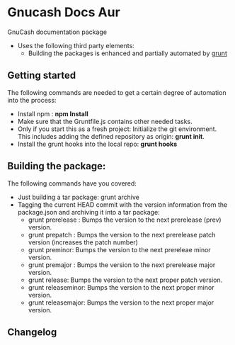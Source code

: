 # Gnucash Docs Aur

GnuCash documentation package

* Uses the following third party elements:
  * Building the packages is enhanced and partially automated by [grunt][]

## Getting started

The following commands are needed to get a certain degree of automation into
the process:

* Install npm : **npm Install**
* Make sure that the Gruntfile.js contains other needed tasks.
* Only if you start this as a fresh project: Initialize the git environment.
	This includes adding the defined repository as origin: **grunt init**.
* Install the grunt hooks into the local repo: **grunt hooks**

## Building the package:

The following commands have you covered:
* Just building a tar package: grunt archive
* Tagging the current HEAD commit with the version information from the
	package.json and archiving it into a tar package:
	* grunt prerelease : Bumps the version to the next prerelease (prev) version.
	* grunt prepatch : Bumps the version to the next prerelease patch version (increases the patch number)
	* grunt preminor: Bumps the version to the next prereleae minor version.
	* grunt premajor : Bumps the version to the next prerelease major version.
	* grunt release: Bumps the version to the next proper patch version.
	* grunt releaseminor: Bumps the version to the next proper minor version.
	* grunt releasemajor: Bumps the version to the next proper major version.

## Changelog

[Grunt]:				http://gruntjs.com/									"Grunt Task Runner"
